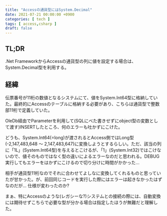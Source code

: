 ```yaml
---
title: "Accessの通貨型にはSystem.Decimal"
date: 2021-07-21 00:00:00 +0900
categories: [ tech ]
tags: [ access,csharp ]
draft: false
---
```


## TL;DR

.Net FrameworkからAccessの通貨型の列に値を設定する場合は、System.Decimal型を利用する。

## 経緯

伝票番号が11桁の数値となるシステムにて、値をSystem.Int64型に格納していた。最終的にAccessのテーブルに格納する必要があり、こちらは通貨型で整数部11桁で定義していた。

OleDb経由でParameterを利用して(SQLにべた書きせずにobject型の変数として渡す)INSERTしたところ、何のエラーも吐かずにこけた。

どうも、System.Int64(=long)が渡されるとAccess側ではLong型(-2,147,483,648 ～ 2,147,483,647)に変換しようとするらしい。ただ、該当の列に「1L」(System.Int64型)を与えるとこけるが、「1」(System.Int32)ではこけないので、値そのものではなく型の違いによるエラーなのだと思われる。DEBUG実行してもエラーをはかずにこけるので切り分けに時間がかかった...

相手が通貨型11桁なのでそれに合わせてよしなに変換してくれるものと思っていたが甘かった。が、前回同じコードを実行した際にはエラーは起きなかったはずなのだが... 仕様が変わったのか?

まぁ、特にAccessのような(レガシーな?)システムとの接続の際には、自動変換には期待せずこちらで必要な型が分かる場合は指定したほうが無難だと理解した。
